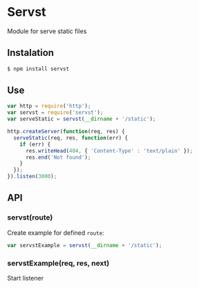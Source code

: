 # Servst

  Module for serve static files

## Instalation

```sh
$ npm install servst
```

## Use

```js
var http = require('http');
var servst = require('servst');
var serveStatic = servst(__dirname + '/static');

http.createServer(function(req, res) {
  serveStatic(req, res, function(err) {
    if (err) {
      res.writeHead(404, { 'Content-Type' : 'text/plain' });
      res.end('Not found');
    }
  });
}).listen(3000);
```

## API

### servst(route)

  Create example for defined `route`:

```js
var servstExample = servst(__dirname + '/static');
```

### servstExample(req, res, next)

  Start listener
